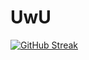 # UwU
[![GitHub Streak](https://github-readme-streak-stats.herokuapp.com?user=Dhalian&theme=dark&locale=fr&date_format=j%20M%5B%20Y%5D)](https://git.io/streak-stats)
